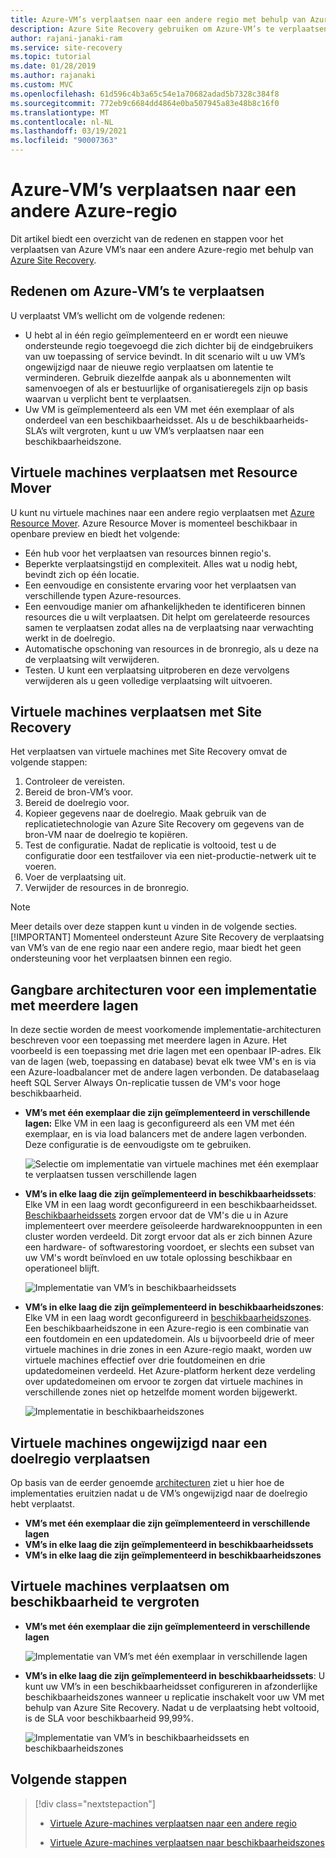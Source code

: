 ```yaml
---
title: Azure-VM’s verplaatsen naar een andere regio met behulp van Azure Site Recovery
description: Azure Site Recovery gebruiken om Azure-VM’s te verplaatsen van de ene Azure-regio naar een andere.
author: rajani-janaki-ram
ms.service: site-recovery
ms.topic: tutorial
ms.date: 01/28/2019
ms.author: rajanaki
ms.custom: MVC
ms.openlocfilehash: 61d596c4b3a65c54e1a70682adad5b7328c384f8
ms.sourcegitcommit: 772eb9c6684dd4864e0ba507945a83e48b8c16f0
ms.translationtype: MT
ms.contentlocale: nl-NL
ms.lasthandoff: 03/19/2021
ms.locfileid: "90007363"
---
```

# <a name="moving-azure-vms-to-another-azure-region"></a>Azure-VM’s verplaatsen naar een andere Azure-regio

Dit artikel biedt een overzicht van de redenen en stappen voor het verplaatsen van Azure VM’s naar een andere Azure-regio met behulp van [Azure Site Recovery](site-recovery-overview.md). 


## <a name="reasons-to-move-azure-vms"></a>Redenen om Azure-VM’s te verplaatsen

U verplaatst VM’s wellicht om de volgende redenen:

- U hebt al in één regio geïmplementeerd en er wordt een nieuwe ondersteunde regio toegevoegd die zich dichter bij de eindgebruikers van uw toepassing of service bevindt. In dit scenario wilt u uw VM’s ongewijzigd naar de nieuwe regio verplaatsen om latentie te verminderen. Gebruik diezelfde aanpak als u abonnementen wilt samenvoegen of als er bestuurlijke of organisatieregels zijn op basis waarvan u verplicht bent te verplaatsen.
- Uw VM is geïmplementeerd als een VM met één exemplaar of als onderdeel van een beschikbaarheidsset. Als u de beschikbaarheids-SLA’s wilt vergroten, kunt u uw VM’s verplaatsen naar een beschikbaarheidszone.

## <a name="move-vms-with-resource-mover"></a>Virtuele machines verplaatsen met Resource Mover

U kunt nu virtuele machines naar een andere regio verplaatsen met [Azure Resource Mover](../resource-mover/tutorial-move-region-virtual-machines.md). Azure Resource Mover is momenteel beschikbaar in openbare preview en biedt het volgende:
- Eén hub voor het verplaatsen van resources binnen regio's.
- Beperkte verplaatsingstijd en complexiteit. Alles wat u nodig hebt, bevindt zich op één locatie.
- Een eenvoudige en consistente ervaring voor het verplaatsen van verschillende typen Azure-resources.
- Een eenvoudige manier om afhankelijkheden te identificeren binnen resources die u wilt verplaatsen. Dit helpt om gerelateerde resources samen te verplaatsen zodat alles na de verplaatsing naar verwachting werkt in de doelregio.
- Automatische opschoning van resources in de bronregio, als u deze na de verplaatsing wilt verwijderen.
- Testen. U kunt een verplaatsing uitproberen en deze vervolgens verwijderen als u geen volledige verplaatsing wilt uitvoeren.



## <a name="move-vms-with-site-recovery"></a>Virtuele machines verplaatsen met Site Recovery

Het verplaatsen van virtuele machines met Site Recovery omvat de volgende stappen:

1. Controleer de vereisten.
2. Bereid de bron-VM’s voor.
3. Bereid de doelregio voor.
4. Kopieer gegevens naar de doelregio. Maak gebruik van de replicatietechnologie van Azure Site Recovery om gegevens van de bron-VM naar de doelregio te kopiëren.
5. Test de configuratie. Nadat de replicatie is voltooid, test u de configuratie door een testfailover via een niet-productie-netwerk uit te voeren.
6. Voer de verplaatsing uit.
7. Verwijder de resources in de bronregio.

> [!NOTE]
> Meer details over deze stappen kunt u vinden in de volgende secties.
> [!IMPORTANT]
> Momenteel ondersteunt Azure Site Recovery de verplaatsing van VM’s van de ene regio naar een andere regio, maar biedt het geen ondersteuning voor het verplaatsen binnen een regio.

## <a name="typical-architectures-for-a-multi-tier-deployment"></a>Gangbare architecturen voor een implementatie met meerdere lagen

In deze sectie worden de meest voorkomende implementatie-architecturen beschreven voor een toepassing met meerdere lagen in Azure. Het voorbeeld is een toepassing met drie lagen met een openbaar IP-adres. Elk van de lagen (web, toepassing en database) bevat elk twee VM's en is via een Azure-loadbalancer met de andere lagen verbonden. De databaselaag heeft SQL Server Always On-replicatie tussen de VM's voor hoge beschikbaarheid.

* **VM’s met één exemplaar die zijn geïmplementeerd in verschillende lagen:** Elke VM in een laag is geconfigureerd als een VM met één exemplaar, en is via load balancers met de andere lagen verbonden. Deze configuratie is de eenvoudigste om te gebruiken.

     ![Selectie om implementatie van virtuele machines met één exemplaar te verplaatsen tussen verschillende lagen](media/move-vm-overview/regular-deployment.png)

* **VM’s in elke laag die zijn geïmplementeerd in beschikbaarheidssets**: Elke VM in een laag wordt geconfigureerd in een beschikbaarheidsset. [Beschikbaarheidssets](../virtual-machines/windows/tutorial-availability-sets.md) zorgen ervoor dat de VM's die u in Azure implementeert over meerdere geïsoleerde hardwareknooppunten in een cluster worden verdeeld. Dit zorgt ervoor dat als er zich binnen Azure een hardware- of softwarestoring voordoet, er slechts een subset van uw VM's wordt beïnvloed en uw totale oplossing beschikbaar en operationeel blijft.

     ![Implementatie van VM’s in beschikbaarheidssets](media/move-vm-overview/avset.png)

* **VM’s in elke laag die zijn geïmplementeerd in beschikbaarheidszones**: Elke VM in een laag wordt geconfigureerd in [beschikbaarheidszones](../availability-zones/az-overview.md). Een beschikbaarheidszone in een Azure-regio is een combinatie van een foutdomein en een updatedomein. Als u bijvoorbeeld drie of meer virtuele machines in drie zones in een Azure-regio maakt, worden uw virtuele machines effectief over drie foutdomeinen en drie updatedomeinen verdeeld. Het Azure-platform herkent deze verdeling over updatedomeinen om ervoor te zorgen dat virtuele machines in verschillende zones niet op hetzelfde moment worden bijgewerkt.

     ![Implementatie in beschikbaarheidszones](media/move-vm-overview/zone.png)

## <a name="move-vms-as-is-to-a-target-region"></a>Virtuele machines ongewijzigd naar een doelregio verplaatsen

Op basis van de eerder genoemde [architecturen](#typical-architectures-for-a-multi-tier-deployment) ziet u hier hoe de implementaties eruitzien nadat u de VM’s ongewijzigd naar de doelregio hebt verplaatst.

* **VM’s met één exemplaar die zijn geïmplementeerd in verschillende lagen**
* **VM’s in elke laag die zijn geïmplementeerd in beschikbaarheidssets**
* **VM’s in elke laag die zijn geïmplementeerd in beschikbaarheidszones**

## <a name="move-vms-to-increase-availability"></a>Virtuele machines verplaatsen om beschikbaarheid te vergroten

* **VM’s met één exemplaar die zijn geïmplementeerd in verschillende lagen**

     ![Implementatie van VM’s met één exemplaar in verschillende lagen](media/move-vm-overview/single-zone.png)

* **VM’s in elke laag die zijn geïmplementeerd in beschikbaarheidssets**: U kunt uw VM’s in een beschikbaarheidsset configureren in afzonderlijke beschikbaarheidszones wanneer u replicatie inschakelt voor uw VM met behulp van Azure Site Recovery. Nadat u de verplaatsing hebt voltooid, is de SLA voor beschikbaarheid 99,99%.

     ![Implementatie van VM’s in beschikbaarheidssets en beschikbaarheidszones](media/move-vm-overview/aset-azone.png)

## <a name="next-steps"></a>Volgende stappen

> [!div class="nextstepaction"]
> 
> * [Virtuele Azure-machines verplaatsen naar een andere regio](azure-to-azure-tutorial-migrate.md)
> 
> * [Virtuele Azure-machines verplaatsen naar beschikbaarheidszones](move-azure-vms-avset-azone.md)

